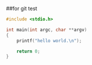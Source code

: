 ##for git test

```c code
#include <stdio.h>

int main(int argc, char **argv)
{
	printf("hello world.\n");

	return 0;
}
```
